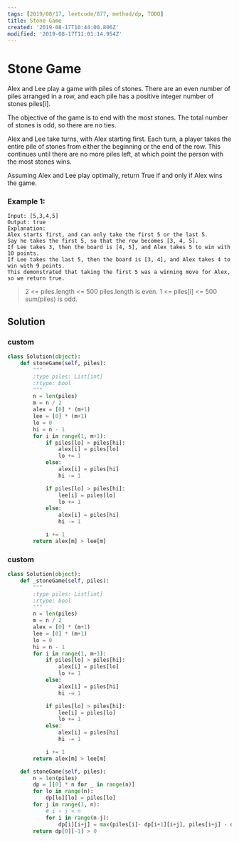 ```yaml
---
tags: [2019/08/17, leetcode/877, method/dp, TODO]
title: Stone Game
created: '2019-08-17T10:44:00.806Z'
modified: '2019-08-17T11:01:14.954Z'
---
```


# Stone Game

Alex and Lee play a game with piles of stones.  There are an even number of piles arranged in a row, and each pile has a positive integer number of stones piles[i].

The objective of the game is to end with the most stones.  The total number of stones is odd, so there are no ties.

Alex and Lee take turns, with Alex starting first.  Each turn, a player takes the entire pile of stones from either the beginning or the end of the row.  This continues until there are no more piles left, at which point the person with the most stones wins.

Assuming Alex and Lee play optimally, return True if and only if Alex wins the game.

### Example 1:

```
Input: [5,3,4,5]
Output: true
Explanation:
Alex starts first, and can only take the first 5 or the last 5.
Say he takes the first 5, so that the row becomes [3, 4, 5].
If Lee takes 3, then the board is [4, 5], and Alex takes 5 to win with 10 points.
If Lee takes the last 5, then the board is [3, 4], and Alex takes 4 to win with 9 points.
This demonstrated that taking the first 5 was a winning move for Alex, so we return true.
```


> 2 <= piles.length <= 500
> piles.length is even.
> 1 <= piles[i] <= 500
> sum(piles) is odd.

## Solution

### custom

```python
class Solution(object):
    def stoneGame(self, piles):
        """
        :type piles: List[int]
        :rtype: bool
        """
        n = len(piles)
        m = n / 2
        alex = [0] * (m+1)
        lee = [0] * (m+1)
        lo = 0
        hi = n - 1
        for i in range(1, m+1):
            if piles[lo] > piles[hi]:
                alex[i] = piles[lo]
                lo += 1
            else:
                alex[i] = piles[hi]
                hi -= 1

            if piles[lo] > piles[hi]:
                lee[i] = piles[lo]
                lo += 1
            else:
                alex[i] = piles[hi]
                hi -= 1

            i += 1
        return alex[m] > lee[m]
```

### custom

```python
class Solution(object):
    def _stoneGame(self, piles):
        """
        :type piles: List[int]
        :rtype: bool
        """
        n = len(piles)
        m = n / 2
        alex = [0] * (m+1)
        lee = [0] * (m+1)
        lo = 0
        hi = n - 1
        for i in range(1, m+1):
            if piles[lo] > piles[hi]:
                alex[i] = piles[lo]
                lo += 1
            else:
                alex[i] = piles[hi]
                hi -= 1

            if piles[lo] > piles[hi]:
                lee[i] = piles[lo]
                lo += 1
            else:
                alex[i] = piles[hi]
                hi -= 1

            i += 1
        return alex[m] > lee[m]

    def stoneGame(self, piles):
        n = len(piles)
        dp = [[0] * n for _ in range(n)]
        for lo in range(n):
            dp[lo][lo] = piles[lo]
        for j in range(1, n):
            # i + j < n
            for i in range(n-j):
                dp[i][i+j] = max(piles[i]- dp[i+1][i+j], piles[i+j] - dp[i][i+j-1])
        return dp[0][-1] > 0
```
